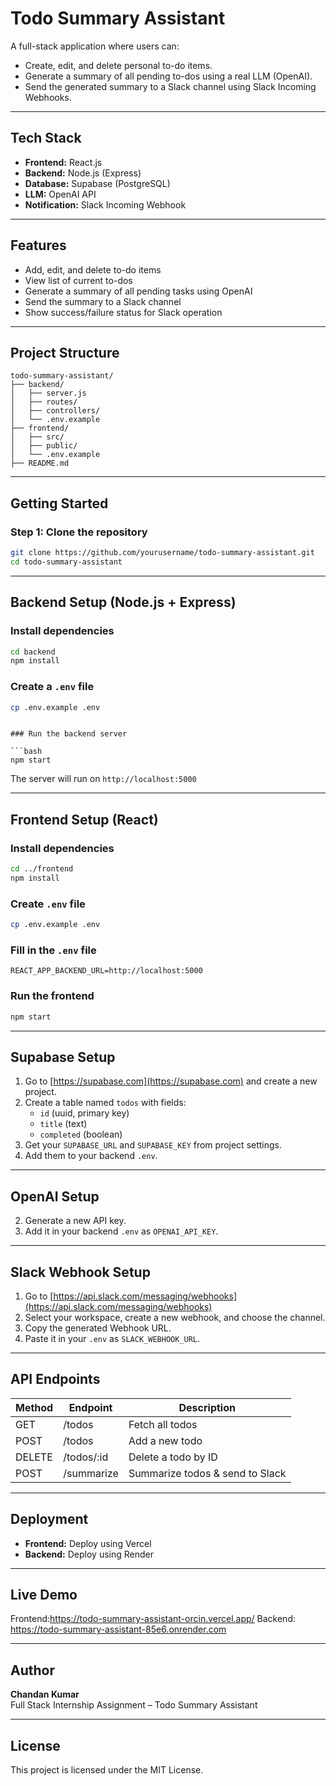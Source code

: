 # Todo Summary Assistant

A full-stack application where users can:

- Create, edit, and delete personal to-do items.
- Generate a summary of all pending to-dos using a real LLM (OpenAI).
- Send the generated summary to a Slack channel using Slack Incoming Webhooks.

---

## Tech Stack

- **Frontend:** React.js
- **Backend:** Node.js (Express)
- **Database:** Supabase (PostgreSQL)
- **LLM:** OpenAI API
- **Notification:** Slack Incoming Webhook

---

## Features

- Add, edit, and delete to-do items
- View list of current to-dos
- Generate a summary of all pending tasks using OpenAI
- Send the summary to a Slack channel
- Show success/failure status for Slack operation

---

## Project Structure

```
todo-summary-assistant/
├── backend/
│   ├── server.js
│   ├── routes/
│   ├── controllers/
│   └── .env.example
├── frontend/
│   ├── src/
│   ├── public/
│   └── .env.example
├── README.md
```

---

## Getting Started

### Step 1: Clone the repository

```bash
git clone https://github.com/yourusername/todo-summary-assistant.git
cd todo-summary-assistant
```

---

## Backend Setup (Node.js + Express)

### Install dependencies

```bash
cd backend
npm install
```

### Create a `.env` file

```bash
cp .env.example .env
```


```

### Run the backend server

```bash
npm start
```

The server will run on `http://localhost:5000`

---

## Frontend Setup (React)

### Install dependencies

```bash
cd ../frontend
npm install
```

### Create `.env` file

```bash
cp .env.example .env
```

### Fill in the `.env` file

```env
REACT_APP_BACKEND_URL=http://localhost:5000
```

### Run the frontend

```bash
npm start
```

---

## Supabase Setup

1. Go to [https://supabase.com](https://supabase.com) and create a new project.
2. Create a table named `todos` with fields:
   - `id` (uuid, primary key)
   - `title` (text)
   - `completed` (boolean)
3. Get your `SUPABASE_URL` and `SUPABASE_KEY` from project settings.
4. Add them to your backend `.env`.

---

## OpenAI Setup

2. Generate a new API key.
3. Add it in your backend `.env` as `OPENAI_API_KEY`.

---

## Slack Webhook Setup

1. Go to [https://api.slack.com/messaging/webhooks](https://api.slack.com/messaging/webhooks)
2. Select your workspace, create a new webhook, and choose the channel.
3. Copy the generated Webhook URL.
4. Paste it in your `.env` as `SLACK_WEBHOOK_URL`.

---

## API Endpoints

| Method | Endpoint        | Description                    |
|--------|------------------|--------------------------------|
| GET    | /todos           | Fetch all todos                |
| POST   | /todos           | Add a new todo                 |
| DELETE | /todos/:id       | Delete a todo by ID            |
| POST   | /summarize       | Summarize todos & send to Slack|

---

## Deployment 

- **Frontend:** Deploy using Vercel
- **Backend:** Deploy using Render

---

## Live Demo 

Frontend:https://todo-summary-assistant-orcin.vercel.app/
Backend: https://todo-summary-assistant-85e6.onrender.com

---

## Author

**Chandan Kumar**  
Full Stack Internship Assignment – Todo Summary Assistant

---

## License

This project is licensed under the MIT License.
